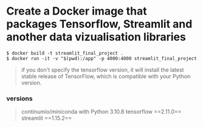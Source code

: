 # Create a Docker image that packages Tensorflow, Streamlit and another data vizualisation libraries
```
$ docker build -t streamlit_final_project .
$ docker run -it -v "$(pwd):/app" -p 4000:4000 streamlit_final_project
```

> if you don't specify the tensorflow version, it will install the latest stable release of TensorFlow, which is compatible with your Python version.

### versions
> continumio/miniconda with Python 3.10.8
> tensorflow ==2.11.0==
> streamlit ==1.15.2==